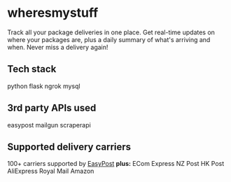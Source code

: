 # wheresmystuff
Track all your package deliveries in one place. Get real-time updates on where your packages are, plus a daily summary of what's arriving and when. Never miss a delivery again!


## Tech stack
python
flask
ngrok
mysql


## 3rd party APIs used
easypost
mailgun
scraperapi


## Supported delivery carriers
100+ carriers supported by [EasyPost](https://www.easypost.com/carriers)
**plus:**
ECom Express
NZ Post
HK Post
AliExpress
Royal Mail
Amazon
